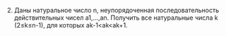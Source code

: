 2)	Даны натуральное число n, неупорядоченная последовательность действительных чисел a1,…,an. Получить все натуральные числа k  (2≤k≤n-1), для которых ak-1<ak<ak+1.
